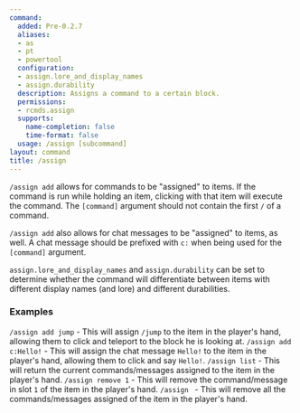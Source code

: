 ```yaml
---
command:
  added: Pre-0.2.7
  aliases:
  - as
  - pt
  - powertool
  configuration:
  - assign.lore_and_display_names
  - assign.durability
  description: Assigns a command to a certain block.
  permissions:
  - rcmds.assign
  supports:
    name-completion: false
    time-format: false
  usage: /assign [subcommand]
layout: command
title: /assign
---
```


```/assign add``` allows for commands to be "assigned" to items. If the command is run while holding an item, clicking with
that item will execute the command. The ```[command]``` argument should not contain the first ```/``` of a command.

```/assign add``` also allows for chat messages to be "assigned" to items, as well. A chat message should be prefixed with
```c:``` when being used for the ```[command]``` argument.

```assign.lore_and_display_names``` and ```assign.durability``` can be set to determine whether the command will
differentiate between items with different display names (and lore) and different durabilities.

### Examples

```/assign add jump``` - This will assign ```/jump``` to the item in the player's hand, allowing them to click and teleport
to the block he is looking at.
```/assign add c:Hello!``` - This will assign the chat message ```Hello!``` to the item in the player's hand, allowing them
to click and say ```Hello!```.
```/assign list``` - This will return the current commands/messages assigned to the item in the player's hand.
```/assign remove 1``` - This will remove the command/message in slot ```1``` of the item in the player's hand.
```/assign ``` - This will remove all the commands/messages assigned of the item in the player's hand.
